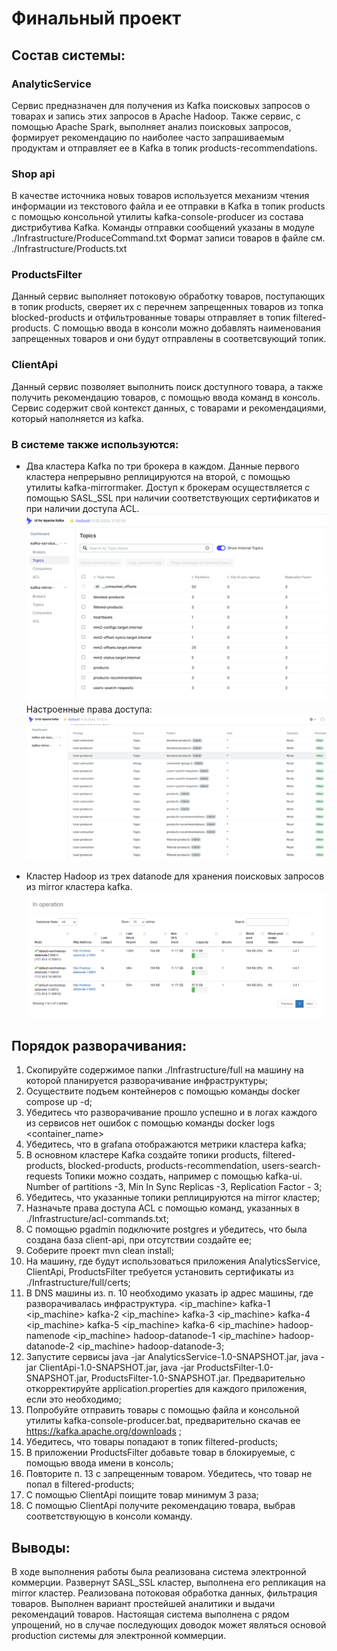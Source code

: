 # Финальный проект

## Состав системы:

### AnalyticService
Сервис предназначен для получения из Kafka поисковых запросов о товарах и запись этих запросов в Apache Hadoop.
Также сервис, с помощью Apache Spark, выполняет анализ поисковых запросов, формирует рекомендацию по наиболее часто запрашиваемым
продуктам и отправляет ее в Kafka в топик products-recommendations.

### Shop api
В качестве источника новых товаров используется механизм чтения информации из текстового файла и ее отправки в Kafka в топик
products с помощью консольной утилиты kafka-console-producer из состава дистрибутива Kafka.
Команды отправки сообщений указаны в модуле ./Infrastructure/ProduceCommand.txt
Формат записи товаров в файле см. ./Infrastructure/Products.txt

### ProductsFilter
Данный сервис выполняет потоковую обработку товаров, поступающих в топик products, сверяет их с перечнем запрещенных товаров
из топка blocked-products и отфильтрованные товары отправляет в топик filtered-products.
С помощью ввода в консоли можно добавлять наименования запрещенных товаров и они будут отправлены в соответсвующий топик.

### ClientApi
Данный сервис позволяет выполнить поиск доступного товара, а также получить рекомендацию товаров, с помощью ввода команд
в консоль. Сервис содержит свой контекст данных, с товарами и рекомендациями, который наполняется из kafka.

### В системе также используются:
- Два кластера Kafka по три брокера в каждом. Данные первого кластера непрерывно реплицируются на
второй, с помощью утилиты kafka-mirrormaker. Доступ к брокерам осуществляется с помощью SASL_SSL при наличии
соответствующих сертификатов и при наличии доступа ACL.
![Kafka-clusters.png](Images/Kafka-clusters.png)
Настроенные права доступа:
![AclGeneral.png](Images/AclGeneral.png)

- Кластер Hadoop из трех datanode для хранения поисковых запросов из mirror кластера kafka.
![HadoopDatanodes.png](Images/HadoopDatanodes.png)

## Порядок разворачивания:
1. Скопируйте содержимое папки ./Infrastructure/full на машину на которой планируется разворачивание инфраструктуры;
2. Осуществите подъем контейнеров с помощью команды docker compose up -d;
3. Убедитесь что разворачивание прошло успешно и в логах каждого из сервисов нет ошибок с помощью команды docker logs <container_name>
4. Убедитесь, что в grafana отображаются метрики кластера kafka;
5. В основном кластере Kafka создайте топики products, filtered-products, blocked-products, products-recommendation, users-search-requests
Топики можно создать, например с помощью kafka-ui. Number of partitions -3, Min In Sync Replicas -3, Replication Factor - 3;
6. Убедитесь, что указанные топики реплицируются на mirror кластер;
7. Назначьте права доступа ACL с помощью команд, указанных в ./Infrastructure/acl-commands.txt;
8. С помощью pgadmin подключите postgres и убедитесь, что была создана база client-api, при отсутствии создайте ее;
9. Соберите проект mvn clean install;
10. На машину, где будут использоваться приложения AnalyticsService, ClientApi, ProductsFilter требуется установить сертификаты из ./Infrastructure/full/certs;
11. В DNS машины из. п. 10 необходимо указать ip адрес машины, где разворачивалась инфраструктура.
    <ip_machine> kafka-1
    <ip_machine> kafka-2
    <ip_machine> kafka-3
    <ip_machine> kafka-4
    <ip_machine> kafka-5
    <ip_machine> kafka-6
    <ip_machine> hadoop-namenode
    <ip_machine> hadoop-datanode-1
    <ip_machine> hadoop-datanode-2
    <ip_machine> hadoop-datanode-3;
12. Запустите сервисы java -jar AnalyticsService-1.0-SNAPSHOT.jar, java -jar ClientApi-1.0-SNAPSHOT.jar, java -jar ProductsFilter-1.0-SNAPSHOT.jar,
    ProductsFilter-1.0-SNAPSHOT.jar. Предварительно откорректируйте application.properties для каждого приложения, если это необходимо;
13. Попробуйте отправить товары с помощью файла и консольной утилиты kafka-console-producer.bat, предварительно скачав ее https://kafka.apache.org/downloads ;
14. Убедитесь, что товары попадают в топик filtered-products;
15. В приложении ProductsFilter добавьте товар в блокируемые, с помощью ввода имени в консоль;
16. Повторите п. 13 с запрещенным товаром. Убедитесь, что товар не попал в filtered-products;
17. С помощью ClientApi поищите товар минимум 3 раза;
18. С помощью ClientApi получите рекомендацию товара, выбрав соответствующую в консоли команду.

## Выводы:
В ходе выполнения работы была реализована система электронной коммерции. Развернут SASL_SSL кластер, выполнена его репликация на mirror кластер.
Реализована потоковая обработка данных, фильтрация товаров. Выполнен вариант простейшей аналитики и выдачи рекомендаций товаров.
Настоящая система выполнена с рядом упрощений, но в случае последующих доводок может являться основой production системы для электронной коммерции.